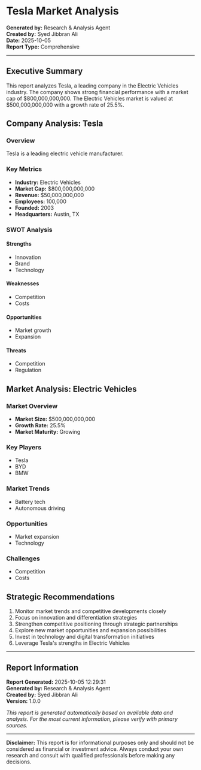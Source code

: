 # Tesla Market Analysis

**Generated by:** Research & Analysis Agent  
**Created by:** Syed Jibbran Ali  
**Date:** 2025-10-05  
**Report Type:** Comprehensive

---

## Executive Summary

This report analyzes Tesla, a leading company in the Electric Vehicles industry. The company shows strong financial performance with a market cap of $800,000,000,000. The Electric Vehicles market is valued at $500,000,000,000 with a growth rate of 25.5%.

## Company Analysis: Tesla

### Overview
Tesla is a leading electric vehicle manufacturer.

### Key Metrics
- **Industry:** Electric Vehicles
- **Market Cap:** $800,000,000,000
- **Revenue:** $50,000,000,000
- **Employees:** 100,000
- **Founded:** 2003
- **Headquarters:** Austin, TX

### SWOT Analysis

#### Strengths
- Innovation
- Brand
- Technology

#### Weaknesses
- Competition
- Costs

#### Opportunities
- Market growth
- Expansion

#### Threats
- Competition
- Regulation

## Market Analysis: Electric Vehicles

### Market Overview
- **Market Size:** $500,000,000,000
- **Growth Rate:** 25.5%
- **Market Maturity:** Growing

### Key Players
- Tesla
- BYD
- BMW

### Market Trends
- Battery tech
- Autonomous driving

### Opportunities
- Market expansion
- Technology

### Challenges
- Competition
- Costs

## Strategic Recommendations

1. Monitor market trends and competitive developments closely
2. Focus on innovation and differentiation strategies
3. Strengthen competitive positioning through strategic partnerships
4. Explore new market opportunities and expansion possibilities
5. Invest in technology and digital transformation initiatives
6. Leverage Tesla's strengths in Electric Vehicles

---

## Report Information

**Report Generated:** 2025-10-05 12:29:31  
**Generated by:** Research & Analysis Agent  
**Created by:** Syed Jibbran Ali  
**Version:** 1.0.0

*This report is generated automatically based on available data and analysis. For the most current information, please verify with primary sources.*

---

**Disclaimer:** This report is for informational purposes only and should not be considered as financial or investment advice. Always conduct your own research and consult with qualified professionals before making any decisions.

